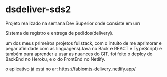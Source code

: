 # dsdeliver-sds2

Projeto realizado na semana Dev Superior onde consiste em um

Sistema de registro e entrega de pedidos(delivery). 

um dos meus primeiros projetos fullstack, com o intuito de me aprimorar e pegar afinidade com as linguagens(Java no Back e REACT e TypeScript) e também para aprender a usar as nuances do GIT.
foi feito o deploy do BackEnd no Heroku, e o do FrontEnd no Netlify.

o aplicativo já está no ar: https://fabiomts-delivery.netlify.app/
